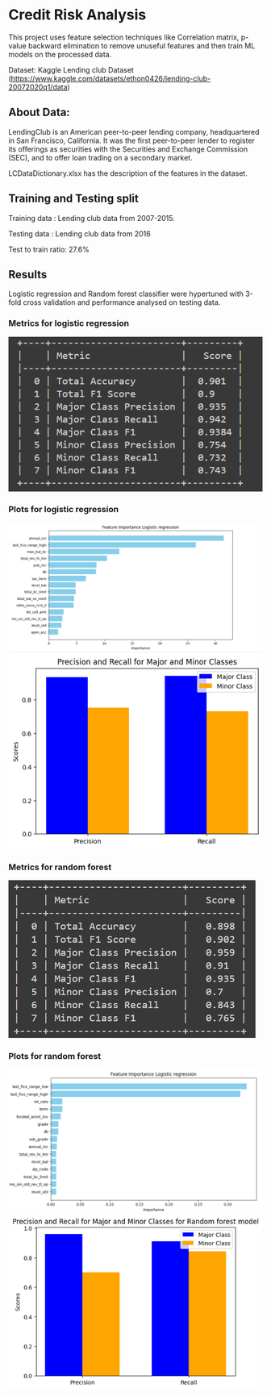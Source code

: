 # Credit Risk Analysis

This project uses feature selection techniques like Correlation matrix, p-value backward elimination 
to remove unuseful features and then train ML models on the processed data.

Dataset: Kaggle Lending club Dataset (https://www.kaggle.com/datasets/ethon0426/lending-club-20072020q1/data)

## About Data: 
LendingClub is an American peer-to-peer lending company, headquartered in San Francisco, California.
It was the first peer-to-peer lender to register its offerings as securities with the Securities and Exchange Commission (SEC), 
and to offer loan trading on a secondary market.

LCDataDictionary.xlsx has the description of the features in the dataset.

## Training and Testing split
Training data : Lending club data from 2007-2015.

Testing data : Lending club data from 2016

Test to train ratio: 27.6%

## Results

Logistic regression and Random forest classifier were hypertuned with 3-fold cross validation
and performance analysed on testing data.

### Metrics for logistic regression
!["Table logistic regression"](<plots/table_lr.png>)

### Plots for logistic regression
!["Model performance using Logistic regression"](<plots/feature_importance_lg.png>)
!["Precision recall logistic regression"](<plots/precision_recall_lr.png>)


### Metrics for random forest
!["Table random forest"](<plots/table_rf.png>)

### Plots for random forest
!["Model performance using Random forest"](<plots/feature_importance_rf.png>)
!["Precision recall Random forest"](<plots/precision_recall_rf.png>)


